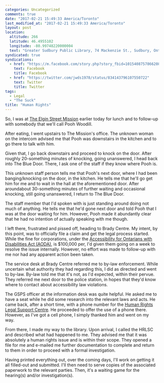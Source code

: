 ```yaml
---
categories: Uncategorized
comments: true
date: "2017-02-21 15:49:33 America/Toronto"
last_modified_at: "2017-02-21 15:49:33 America/Toronto"
layout: post
location:
  altitude: 266
  latitude: 46.4955102
  longitude: -80.99748220000004
  text: "Greater Sudbury Public Library, 74 Mackenzie St., Sudbury, Ontario, P3C 4X8, Canada"
syndicated: true
syndications:
  - href: "https://m.facebook.com/story.php?story_fbid=10154087578662084&id=719142083"
    text: Facebook
    title: Facebook
  - href: "https://twitter.com/jwds1978/status/834143796107550722"
    text: Twitter
    title: Twitter
tags:
  - Legal
  - "The Suck"
title: "Human Rights"
---
```


So, I was at <a href="http://www.themission.ca" target="_blank" title="The Elgin Street Mission">The Elgin Street Mission</a> earlier today for lunch and to follow-up with somebody that we'll call Pooh Woodill.

After eating, I went upstairs to The Mission's office. The unknown woman on the intercom advised me that Pooh was downstairs in the kitchen and to go there to talk with him.

Given that, I go back downstairs and proceed to knock on the door. After roughly 20-something minutes of knocking, going unanswered, I head back into The Blue Door. There, I ask one of the staff if they know where Pooh is.

This unknown staff person tells me that Pooh's next door, where I had been banging/knocking on the door, in the kitchen. He tells me that he'll go get him for me and to wait in the hall at the aforementioned door. After aroundabout 30-something minutes of further waiting and occasional knocking, still going unanswered, I return to The Blue Door.

The staff member that I'd spoken with is just standing around doing not much of anything. He tells me that he'd gone next door and told Pooh that I was at the door waiting for him. However, Pooh made it abundantly clear that he had no intention of actually speaking with me though.

I left there, frustrated and pissed off, heading to Brady Centre. My intent, by this point, was to officially file a claim and get the legal process started. While the fine for corporations, under the <a href="https://www.ontario.ca/page/accessibility-laws" target="_blank" title="Ontario :: Accessibility Laws">Accessibility for Ontarians with Disabilities Act (AODA)</a>, is $100,000 per, I'd given them going on a week to resolve the issue internally. However, no effort was made to follow-up with me nor had any apparent action been taken.

The service desk at Brady Centre referred me to by-law enforcement. While uncertain what authority they had regarding this, I did as directed and went to by-law. By-law told me that it's not, as I'd expected, within their pervue. They referred me next door to the police station, in hopes that they'd know where to contact about accessibility law violations.

The GSPS officer at the information desk was quite helpful. He asked me to have a seat while he did some research into the relevant laws and acts. He came back, after a short time, with a phone number for the <a href="http://www.hrlsc.on.ca" target="_blank" title="Human Rights Legal Support Centre">Human Rights Legal Support Centre</a>. He proceeded to offer the use of a phone there. However, as I've got a cell phone, I simply thanked him and went on my way.

From there, I made my way to the library. Upon arrival, I called the HRLSC and described what had happened to me. They advised me that it was absolutely a human rights issue and is within their scope. They opened a file for me and e-mailed me further documentation to complete and return to them in order to proceed with a formal investigation.

Having printed everything out, over the coming days, I'll work on getting it all filled-out and submitted. I'll then need to serve copies of the associated paperwork to the relevant parties. Then, it's a waiting game for the hearing(s) and/or investigation(s).

